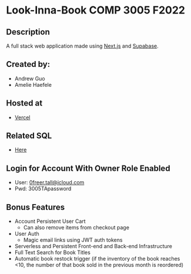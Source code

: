 # Look-Inna-Book COMP 3005 F2022

## Description
A full stack web application made using [Next.js](https://nextjs.org/) and [Supabase](https://supabase.com/).

## Created by:
- Andrew Guo
- Amelie Haefele

## Hosted at
- [Vercel](https://look-inna-book.vercel.app/)

## Related SQL
- [Here](https://github.com/andGuo/look-inna-book-sql)

## Login for Account With Owner Role Enabled
- User: 0freer.tall@icloud.com
- Pwd: 3005TApassword

## Bonus Features
- Account Persistent User Cart
    - Can also remove items from checkout page
- User Auth
    - Magic email links using JWT auth tokens
- Serverless and Persistent Front-end and Back-end Infrastructure
- Full Text Search for Book Titles
- Automatic book restock trigger (if the inventory of the book reaches <10, the number of that book sold in the previous month is reordered)
